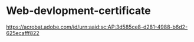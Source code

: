 # Web-devlopment-certificate
https://acrobat.adobe.com/id/urn:aaid:sc:AP:3d585ce8-d281-4988-b6d2-625ecafff822
